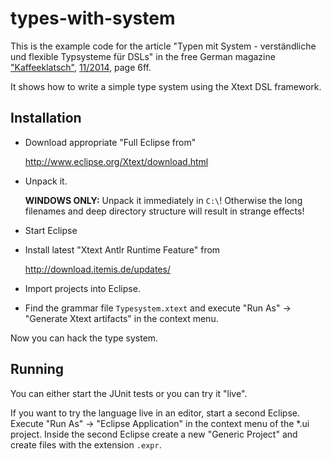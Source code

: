 types-with-system
=================


This is the example code for the article "Typen mit System - verständliche und flexible Typsysteme für DSLs" in the free German magazine ["Kaffeeklatsch"](http://www.bookware.de),  [11/2014](http://www.bookware.de/kaffeeklatsch/archiv/KaffeeKlatsch-2014-11.pdf), page 6ff.

It shows how to write a simple type system using the Xtext DSL framework.


Installation
------------


- Download appropriate "Full Eclipse from"

  http://www.eclipse.org/Xtext/download.html

- Unpack it.
	
    **WINDOWS ONLY:** Unpack it immediately in `C:\`! Otherwise the 
  long filenames and deep directory structure will result in strange effects!

- Start Eclipse

- Install latest "Xtext Antlr Runtime Feature" from

	http://download.itemis.de/updates/

- Import projects into Eclipse.

- Find the grammar file `Typesystem.xtext` and execute "Run As" -> "Generate Xtext
  artifacts" in the context menu.

Now you can hack the type system. 

Running
-------

You can either start the JUnit tests or you can try it "live".

If you want to try the language live in an editor, start a second Eclipse. Execute 
"Run As" -> "Eclipse Application" in the context menu of the *.ui project. 
Inside the second Eclipse create a new "Generic Project" and create files with 
the extension `.expr`.
